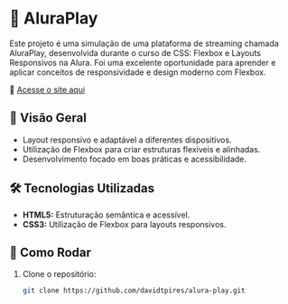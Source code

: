 # 🎥 AluraPlay  

Este projeto é uma simulação de uma plataforma de streaming chamada AluraPlay, desenvolvida durante o curso de CSS: Flexbox e Layouts Responsivos na Alura. Foi uma excelente oportunidade para aprender e aplicar conceitos de responsividade e design moderno com Flexbox.

🔗 [Acesse o site aqui](https://davidtpires.github.io/aluraplay/)

## 🎨 Visão Geral  

- Layout responsivo e adaptável a diferentes dispositivos.  
- Utilização de Flexbox para criar estruturas flexíveis e alinhadas.  
- Desenvolvimento focado em boas práticas e acessibilidade.

## 🛠️ Tecnologias Utilizadas  

- **HTML5:** Estruturação semântica e acessível.  
- **CSS3:** Utilização de Flexbox para layouts responsivos.  

## 🚀 Como Rodar  

1. Clone o repositório:  
   ```bash
   git clone https://github.com/davidtpires/alura-play.git
